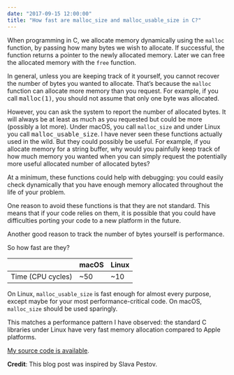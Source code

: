 ```yaml
---
date: "2017-09-15 12:00:00"
title: "How fast are malloc_size and malloc_usable_size in C?"
---
```




When programming in C, we allocate memory dynamically using the `malloc` function, by passing how many bytes we wish to allocate. If successful, the function returns a pointer to the newly allocated memory. Later we can free the allocated memory with the `free` function.

In general, unless you are keeping track of it yourself, you cannot recover the number of bytes you wanted to allocate. That&rsquo;s because the `malloc` function can allocate more memory than you request. For example, if you call <tt>malloc(1)</tt>, you should not assume that only one byte was allocated.

However, you can ask the system to report the number of allocated bytes. It will always be at least as much as you requested but could be more (possibly a lot more). Under macOS, you call `malloc_size` and under Linux you call <tt>malloc_usable_size</tt>.
I have never seen these functions actually used in the wild. But they could possibly be useful. For example, if you allocate memory for a string buffer, why would you painfully keep track of how much memory you wanted when you can simply request the potentially more useful allocated number of allocated bytes?

At a minimum, these functions could help with debugging: you could easily check dynamically that you have enough memory allocated throughout the life of your problem.

One reason to avoid these functions is that they are not standard. This means that if your code relies on them, it is possible that you could have difficulties porting your code to a new platform in the future.

Another good reason to track the number of bytes yourself is performance.

So how fast are they?

&nbsp;                   |macOS                    |Linux                    |
-------------------------|-------------------------|-------------------------|
Time (CPU cycles)        |~50                      |~10                      |


On Linux, `malloc_usable_size` is fast enough for almost every purpose, except maybe for your most performance-critical code. On macOS, `malloc_size` should be used sparingly.

This matches a performance pattern I have observed: the standard C libraries under Linux have very fast memory allocation compared to Apple platforms.

[My source code is available](https://github.com/lemire/Code-used-on-Daniel-Lemire-s-blog/tree/master/2017/09/12).

__Credit__: This blog post was inspired by Slava Pestov.


